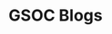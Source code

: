 ---
title: "GSOC Blogs"
menu:
  sidebar:
    name: GSoc Blogs
    identifier: gsoc
    weight: 400
---
